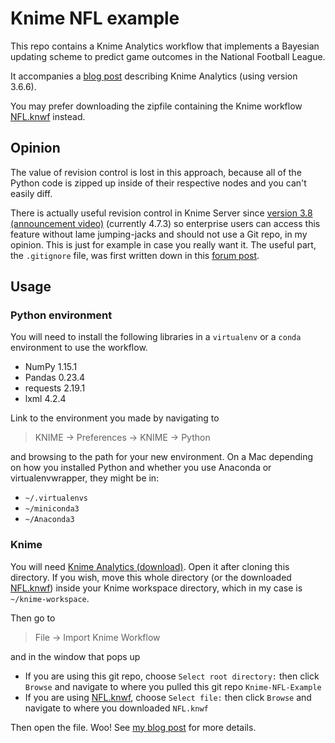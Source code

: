# Knime NFL example

This repo contains a Knime Analytics workflow that implements a Bayesian
updating scheme to predict game outcomes in the National Football League.

It accompanies a
[blog post](https://tanyaschlusser.github.io/posts/whats-so-great-about-knime/)
describing Knime Analytics (using version 3.6.6).

You may prefer downloading the zipfile containing the Knime workflow
[NFL.knwf](https://tanyaschlusser.github.io/posts/whats-so-great-about-knime/NFL.knwf)
instead.

## Opinion

The value of revision control is lost in this approach, because all
of the Python code is zipped up inside of their respective nodes
and you can't easily diff.

There is actually useful revision control in Knime Server since
[version 3.8 (announcement video)](https://www.youtube.com/watch?v=XewYe39heAE)
(currently 4.7.3) so enterprise users can access this feature without
lame jumping-jacks and should not use a Git repo, in my opinion.
This is just for example in case you really want it.
The useful part, the `.gitignore` file, was first written down
in this
[forum post](https://forum.knime.com/t/using-git-or-another-revision-control-system-for-knime-workflows/7246/5).

## Usage

### Python environment

You will need to install the
following libraries in a `virtualenv` or a `conda` environment to use
the workflow.

- NumPy 1.15.1
- Pandas 0.23.4
- requests 2.19.1
- lxml 4.2.4

Link to the environment you made by navigating to 

<blockquote>
KNIME → Preferences → KNIME → Python
</blockquote>

and browsing to the path for your new environment.
On a Mac depending on how you installed Python and whether you use
Anaconda or virtualenvwrapper, they might be in:

- `~/.virtualenvs`
- `~/miniconda3`
- `~/Anaconda3`

### Knime

You will need [Knime Analytics (download)](https://www.knime.com/downloads).
Open it after cloning this directory. If you wish, move this whole directory
(or the downloaded [NFL.knwf](https://tanyaschlusser.github.io/posts/whats-so-great-about-knime/NFL.knwf))
inside your Knime workspace directory, which in my case is `~/knime-workspace`.

Then go to 

<blockquote>
File → Import Knime Workflow
</blockquote>

and in the window that pops up 

- If you are using this git repo, choose `Select root directory:` then click `Browse` and navigate to where
  you pulled this git repo `Knime-NFL-Example`
- If you are using [NFL.knwf](https://tanyaschlusser.github.io/posts/whats-so-great-about-knime/NFL.knwf),
  choose `Select file:` then click `Browse` and navigate to where you downloaded `NFL.knwf`

Then open the file. Woo!
See [my blog post](https://tanyaschlusser.github.io/posts/whats-so-great-about-knime/)
for more details.
